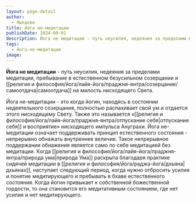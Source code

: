 ```yaml
---
layout: page-detail
author:
  - Яшодеви
title: йога не-медитации
publishDate: 2024-09-01
description: Йога не медитации - путь неусилия, недеяния за пределами медитации, пребывание в естественном безусильном созерцании и самоотдача на милость нисходящего Света.
tags:
  - йога-не-медитации
image:
---
```

**Йога не медитации** - путь неусилия, недеяния за пределами медитации, пребывание в естественном безусильном созерцании и [[религия и философия/йога/лайя-йога/праджня-янтра/созерцание/самоотдача|самоотдача]] на милость нисходящего Света.

Йога не-медитации - это когда йогин, находясь в состоянии недеятельного созерцания, полностью распахивает свой ум и отдается этого нисходящему Свету. Также это называется «[[религия и философия/йога/лайя-йога/праджня-янтра/отпускание себя|отпускание себя]] и восприятие» нисходящего импульса Ануграхи. Йога не-медитации означает поддерживать принцип естественного состояния - непрерывно обнажать внутреннее величие. Такое непрерывное поддержании обнажения является само по себе медитацией без медитации. Когда [[религия и философия/йога/лайя-йога/праджня-янтра/природа ума|природа Ума]] раскрыта благодаря практике сидячей медитации в [[религия и философия/йога/раджа-йога/дхьяна|дхьянах]], наступает следующий период, когда нужно отбросить усилие и понятие медитирующего и пребывать в бхаве естественного состояния. Когда йогин привыкает к собственной божественной гордости, то она становится его медитативным состоянием, где нет усилия и нет медитирующего.

